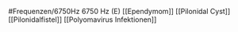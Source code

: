 #Frequenzen/6750Hz
6750 Hz (E)
[[Ependymom]]
[[Pilonidal Cyst]]
[[Pilonidalfistel]]
[[Polyomavirus Infektionen]]